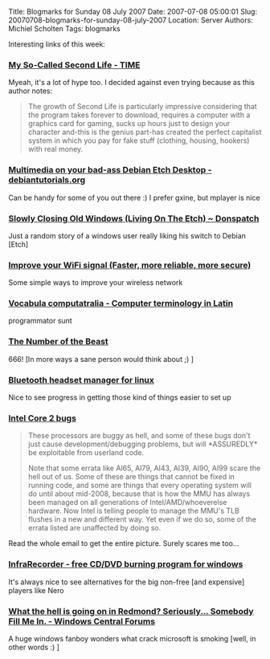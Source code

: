 Title: Blogmarks for Sunday 08 July 2007
Date: 2007-07-08 05:00:01
Slug: 20070708-blogmarks-for-sunday-08-july-2007
Location: Server
Authors: Michiel Scholten
Tags: blogmarks

<p>Interesting links of this week:</p>
<h3><a href="http://www.time.com/time/magazine/article/0,9171,1570708,00.html">My So-Called Second Life - TIME</a></h3>
<p>Myeah, it's a lot of hype too. I decided against even trying because as this author notes:</p>

<blockquote><p>The growth of Second Life is particularly impressive considering that the program takes forever to download, requires a computer with a graphics card for gaming, sucks up hours just to design your character and-this is the genius part-has created the perfect capitalist system in which you pay for fake stuff (clothing, housing, hookers) with real money.</p></blockquote>
<h3><a href="http://www.debiantutorials.org/content/view/161/211/">Multimedia on your bad-ass Debian Etch Desktop - debiantutorials.org</a></h3>
<p>Can be handy for some of you out there :) I prefer gxine, but mplayer is nice</p>
<h3><a href="http://www.lockergnome.com/nexus/eldergeek/2007/06/20/slowly-closing-old-windows-living-on-the-etch/">Slowly Closing Old Windows (Living On The Etch) ~ Donspatch</a></h3>
<p>Just a random story of a windows user really liking his switch to Debian [Etch]</p>
<h3><a href="http://bloom.co.uk/improve_your_wifi_signal_faster_more_reliable_more_secure">Improve your WiFi signal (Faster, more reliable, more secure)</a></h3>
<p>Some simple ways to improve your wireless network</p>
<h3><a href="http://www.obta.uw.edu.pl/~draco/docs/voccomp.html">Vocabula computatralia - Computer terminology in Latin</a></h3>
<p>programmator sunt</p>
<h3><a href="http://users.aol.com/s6sj7gt/mike666.htm">The Number of the Beast</a></h3>
<p>666! [In more ways a sane person would think about ;) ]</p>
<h3><a href="http://www.stgraber.org/2007/05/20/gbtsco-already-release-02/">Bluetooth headset manager for linux</a></h3>
<p>Nice to see progress in getting those kind of things easier to set up</p>
<h3><a href="http://marc.info/?l=openbsd-misc&amp;m=118296441702631">Intel Core 2 bugs</a></h3>
<blockquote><p>These processors are buggy as hell, and some of these bugs don't just
cause development/debugging problems, but will *ASSUREDLY* be
exploitable from userland code.</p>
<p>Note that some errata like AI65, AI79, AI43, AI39, AI90, AI99 scare
the hell out of us.  Some of these are things that cannot be fixed in
running code, and some are things that every operating system will do
until about mid-2008, because that is how the MMU has always been
managed on all generations of Intel/AMD/whoeverelse hardware.  Now
Intel is telling people to manage the MMU's TLB flushes in a new and
different way.  Yet even if we do so, some of the errata listed are
unaffected by doing so.</p>
</blockquote>

<p>Read the whole email to get the entire picture. Surely scares me too...</p>
<h3><a href="http://infrarecorder.sourceforge.net/">InfraRecorder - free CD/DVD burning program for windows</a></h3>
<p>It's always nice to see alternatives for the big non-free [and expensive] players like Nero</p>
<h3><a href="http://forums.winxpcentral.com/showthread.php?t=21097">What the hell is going on in Redmond? Seriously... Somebody Fill Me In. - Windows Central Forums</a></h3>
<p>A huge windows fanboy wonders what crack microsoft is smoking [well, in other words :) ]</p>
